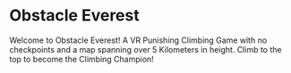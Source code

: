 # Obstacle Everest

Welcome to Obstacle Everest! A VR Punishing Climbing Game with no checkpoints and a map spanning over 5 Kilometers in height. Climb to the top to become the Climbing Champion!

